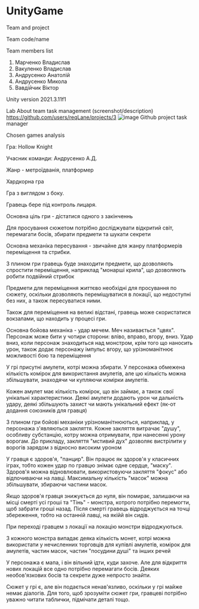 # UnityGame

Team and project

Team code/name

Team members list
1. Марченко Владислав
2. Вакуленко Владислав
3. Андрусенко Анатолій 
4. Андрусенко Микола
5. Вавдійчик Віктор

Unity version
2021.3.11f1

Lab
About team task management (screenshot/description)
https://github.com/users/reqLane/projects/3
![image](https://user-images.githubusercontent.com/37671857/194751213-7d040f28-48b3-4b67-8923-1a379e5c8c70.png)
Github project task manager

Chosen games analysis

Гра: Hollow Knight

Учасник команди: Андрусенко А.Д.

Жанр - метроїдванія, платформер

Хардкорна гра

Гра з виглядом з боку. 

Гравець бере під контроль лицаря.

Основна ціль гри - дістатися одного з закінченнь

Для просування сюжетом потрібно досліджувати відкритий світ, перемагати босів, збирати предмети та шукати секрети

Основна механіка пересування - звичайне для жанру платформерів переміщення та стрибки.

З плином гри гравець буде знаходити предмети, що дозволяють спростити переміщення, наприклад "монарші крила", що дозволяють робити подвійний стрибок

Предмети для переміщення життєво необхідні для просування по сюжету, оскільки дозволяють переміщуватися в локації, що недоступні без них, а також пересуватися ними.

Також для переміщення на великі відстані, гравець може скористатися вокзалами, що находить у процесі гри.

Основна бойова механіка - удар мечем. Меч називається "цвях". Персонаж може бити у чотири сторони: вліво, вправо, вгору, вниз. Удар вниз, коли персонаж знаходиться над монстром, крім того що наносить урон, також додає персонажу імпульс вгору, що урізноманітнює можливості бою та переміщення

У грі присутні амулети, котрі можна збирати. У персонажа обмежена кількість комірок для використання амулетів, але цю кількість можна збільшувати, знаходячи чи купляючи комірки амулетів.

Кожен амулет має кількість комірок, що він займає, а також свої унікальні характеристики. Деякі амулети додають урон чи дальність удару, деякі збільшують захист чи мають унікальний ефект (як-от додання союзників для гравця)

З плином гри бойові механіки урізноманітнюються, наприклад, у персонажа з'являються закляття. Кожне закляття витрачає "душу", особливу субстанцію, котру можна отримувати, при нанесенні урону ворогам. До прикладу, закляття "мстивий дух" дозволяє вистрілити у ворогів зарядом з відносно високим уроном

У гравця є здоров'я, "панцир". Він працює як здоров'я у класичних іграх, тобто кожен удар по гравцю знімає одне сердце, "маску". Здоров'я можна відновлювати, використовуючи закляття "фокус" або відпочиваючи на лавці. Максимальну кількість "масок" можна збільшувати, збираючи частини масок.

Якщо здоров'я гравця знижується до нуля, він помирає, залишаючи на місці смерті усі гроші та "Тінь" - монстра, котрого потрібно перемогти, щоб забрати гроші назад. Після смерті гравець відроджується на точці збереження, тобто на останній лавці, на якійй він сидів.

При переході гравцем з локації на локацію монстри відроджуються.

З кожного монстра випадає деяка кількість монет, котрі можна використати у нечисленних торговців для купівлі амулетів, комірок для амулетів, частин масок, частин "посудини душі" та інших речей

У персонажа є мапа, і він вільний ідти, куди захоче. Але для відкриття нових локацій все одно потрібно перемагати босів. Деяких необов'язкових босів та секрети дуже непросто знайти.

Сюжет у грі є, але він подається ненав'язливо, оскільки у грі майже немає діалогів. Для того, щоб зрозуміти сюжет гри, гравцеві потрібно уважно читати таблички, підмічати деталі тощо.


